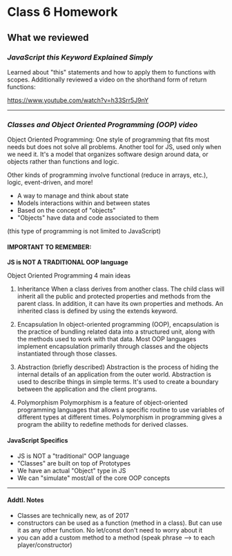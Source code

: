 # Class 6 Homework

## What we reviewed

### *JavaScript this Keyword Explained Simply*

Learned about "this" statements and how to apply them to functions with scopes. Additionally reviewed a video on the shorthand form of return functions:

https://www.youtube.com/watch?v=h33Srr5J9nY

----------------------------------------------------------------------------------

### *Classes and Object Oriented Programming (OOP) video*

Object Oriented Programming: One style of programming that fits most needs but does not solve all problems. Another tool for JS, used only when we need it. It's a model that organizes software design around data, or objects rather than functions and logic.

Other kinds of programming involve functional (reduce in arrays, etc.), logic, event-driven, and more!

- A way to manage and think about state
- Models interactions within and between states
- Based on the concept of "objects"
- "Objects" have data and code associated to them

(this type of programming is not limited to JavaScript)

#### IMPORTANT TO REMEMBER:

**JS is NOT A TRADITIONAL OOP language**

Object Oriented Programming 4 main ideas

1. Inheritance
When a class derives from another class. The child class will inherit all the public and protected properties and methods from the parent class. In addition, it can have its own properties and methods. An inherited class is defined by using the extends keyword.

2. Encapsulation
In object-oriented programming (OOP), encapsulation is the practice of bundling related data into a structured unit, along with the methods used to work with that data. Most OOP languages implement encapsulation primarily through classes and the objects instantiated through those classes.

3. Abstraction (briefly described)
Abstraction is the process of hiding the internal details of an application from the outer world. Abstraction is used to describe things in simple terms. It's used to create a boundary between the application and the client programs.

4. Polymorphism
Polymorphism is a feature of object-oriented programming languages that allows a specific routine to use variables of different types at different times. Polymorphism in programming gives a program the ability to redefine methods for derived classes.

#### JavaScript Specifics
- JS is NOT a "traditional" OOP language
- "Classes" are built on top of Prototypes
- We have an actual "Object" type in JS
- We can "simulate" most/all of the core OOP concepts

---------------------------------------------------------------
#### Addtl. Notes
- Classes are technically new, as of 2017
- constructors can be used as a function (method in a class). But can use it as any other function. No let/const don't need to worry about it
- you can add a custom method to a method (speak phrase --> to each player/constructor)